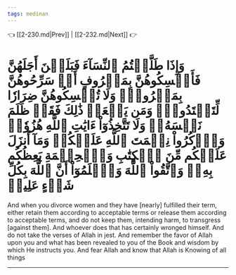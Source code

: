 ```yaml
---
tags: medinan
---
```


👈 [[2-230.md|Prev]] | [[2-232.md|Next]] 👉

# وَإِذَا طَلَّقۡتُمُ ٱلنِّسَآءَ فَبَلَغۡنَ أَجَلَهُنَّ فَأَمۡسِكُوهُنَّ بِمَعۡرُوفٍ أَوۡ سَرِّحُوهُنَّ بِمَعۡرُوفٖۚ وَلَا تُمۡسِكُوهُنَّ ضِرَارٗا لِّتَعۡتَدُواْۚ وَمَن يَفۡعَلۡ ذَٰلِكَ فَقَدۡ ظَلَمَ نَفۡسَهُۥۚ وَلَا تَتَّخِذُوٓاْ ءَايَٰتِ ٱللَّهِ هُزُوٗاۚ وَٱذۡكُرُواْ نِعۡمَتَ ٱللَّهِ عَلَيۡكُمۡ وَمَآ أَنزَلَ عَلَيۡكُم مِّنَ ٱلۡكِتَٰبِ وَٱلۡحِكۡمَةِ يَعِظُكُم بِهِۦۚ وَٱتَّقُواْ ٱللَّهَ وَٱعۡلَمُوٓاْ أَنَّ ٱللَّهَ بِكُلِّ شَيۡءٍ عَلِيمٞ

And when you divorce women and they have [nearly] fulfilled their term, either retain them according to acceptable terms or release them according to acceptable terms, and do not keep them, intending harm, to transgress [against them]. And whoever does that has certainly wronged himself. And do not take the verses of Allah in jest. And remember the favor of Allah upon you and what has been revealed to you of the Book and wisdom by which He instructs you. And fear Allah and know that Allah is Knowing of all things

---

